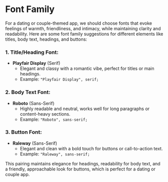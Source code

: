 # Font Family

For a dating or couple-themed app, we should choose fonts that evoke feelings of warmth, friendliness, and intimacy, while maintaining clarity and readability. Here are some font family suggestions for different elements like titles, body text, headings, and buttons:

### 1. **Title/Heading Font:**
   - **Playfair Display** (Serif)
     - Elegant and classy with a romantic vibe, perfect for titles or main headings.
     - Example: `"Playfair Display", serif;`

### 2. **Body Text Font:**
   - **Roboto** (Sans-Serif)
     - Highly readable and neutral, works well for long paragraphs or content-heavy sections.
     - Example: `"Roboto", sans-serif;`

### 3. **Button Font:**
   - **Raleway** (Sans-Serif)
     - Elegant and clean with a bold touch for buttons or call-to-action text.
     - Example: `"Raleway", sans-serif;`

This pairing maintains elegance for headings, readability for body text, and a friendly, approachable look for buttons, which is perfect for a dating or couple app.
